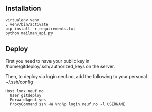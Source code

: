 ## Installation
    virtualenv venv
    . venv/bin/activate
    pip install -r requirements.txt 
    python mailman_api.py

## Deploy
First you need to have your public key in /home/gitdeploy/.ssh/authorized_keys on the server.

Then, to deploy via login.neuf.no, add the following to your personal ~/.ssh/config

    Host lynx.neuf.no
      User gitdeploy
      ForwardAgent yes
      ProxyCommand ssh -W %h:%p login.neuf.no -l USERNAME

